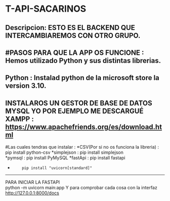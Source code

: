 # T-API-SACARINOS
Descripcion:
ESTO ES EL BACKEND QUE INTERCAMBIAREMOS CON OTRO GRUPO.
----------------------------------------------------
#PASOS PARA QUE LA APP OS FUNCIONE : 
Hemos utilizado Python y sus distintas librerias.
---------------------------------------------------
Python : Instalad python de la microsoft store la version 3.10.
----------------------------------------------------
INSTALAROS UN GESTOR DE BASE DE DATOS MYSQL YO POR EJEMPLO ME DESCARGUÉ XAMPP : https://www.apachefriends.org/es/download.html
----------------------------------------------------
#Las cuales tendras que instalar : 
*CSV(Por si no os funciona la libreria) : pip install python-csv
*simplejson  : pip install simplejson   
*pymsql : pip install PyMySQL
*fastApi : pip install fastapi
*         pip install "uvicorn[standard]"
----------------------------------------------------
PARA INICIAR LA FASTAPI  
       python -m uvicorn main:app
Y para comprobar cada cosa con la interfaz http://127.0.0.1:8000/docs
